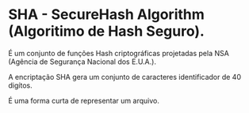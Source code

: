 # SHA - SecureHash Algorithm (Algoritimo de Hash Seguro).

É um conjunto de funções Hash criptográficas projetadas pela NSA (Agência de Segurança Nacional dos E.U.A.).

A encriptação SHA gera um conjunto de caracteres identificador de 40 digítos.

É uma forma curta de representar um arquivo.

